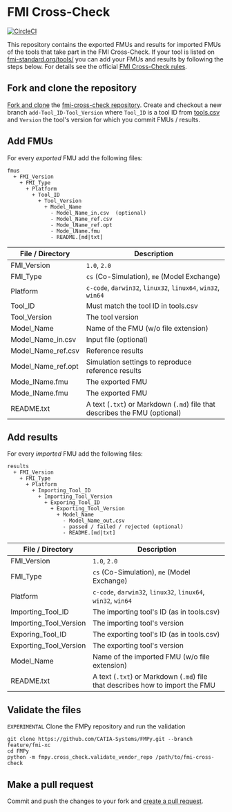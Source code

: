 # FMI Cross-Check

[![CircleCI](https://circleci.com/gh/modelica/fmi-cross-check/tree/master.svg?style=svg)](https://circleci.com/gh/modelica/fmi-cross-check/tree/master)

This repository contains the exported FMUs and results for imported FMUs of the tools that take part in the FMI Cross-Check.
If your tool is listed on [fmi-standard.org/tools/](https://fmi-standard.org/tools/) you can add your FMUs and results by following the steps below.
For details see the official [FMI Cross-Check rules](FMI-CROSS-CHECK-RULES.md).

## Fork and clone the repository

[Fork and clone](https://help.github.com/articles/fork-a-repo/) the [fmi-cross-check repository](https://github.com/modelica/fmi-cross-check).
Create and checkout a new branch `add-Tool_ID-Tool_Version` where `Tool_ID` is a tool ID from [tools.csv](https://github.com/modelica/fmi-standard.org/blob/master/_data/tools.csv) and `Version` the tool's version for which you commit FMUs / results.

## Add FMUs

For every *exported* FMU add the following files:

```
fmus
  + FMI_Version
    + FMI_Type
      + Platform
        + Tool_ID
          + Tool_Version
            + Model_Name
              - Model_Name_in.csv  (optional)
              - Model_Name_ref.csv
              - Mode_lName_ref.opt
              - Mode_lName.fmu
              - README.[md|txt]
```

| File / Directory   | Description
|--------------------|------------
| FMI_Version        | `1.0`, `2.0`
| FMI_Type           | `cs` (Co-Simulation), `me` (Model Exchange)
| Platform           | `c-code`, `darwin32`, `linux32`, `linux64`, `win32`, `win64`
| Tool_ID            | Must match the tool ID in tools.csv
| Tool_Version       | The tool version
| Model_Name         | Name of the FMU (w/o file extension)
| Model_Name_in.csv  | Input file (optional)
| Model_Name_ref.csv | Reference results
| Model_Name_ref.opt | Simulation settings to reproduce reference results
| Mode_lName.fmu     | The exported FMU
| Mode_lName.fmu     | The exported FMU
| README.txt         | A text (`.txt`) or Markdown (`.md`) file that describes the FMU (optional)

## Add results

For every *imported* FMU add the following files:

```
results
  + FMI_Version
    + FMI_Type
      + Platform
        + Importing_Tool_ID
          + Importing_Tool_Version
            + Exporing_Tool_ID
              + Exporting_Tool_Version
                + Model_Name
                  - Model_Name_out.csv
                  - passed / failed / rejected (optional)
                  - README.[md|txt]
```

| File / Directory       | Description
|------------------------|------------
| FMI_Version            | `1.0`, `2.0`
| FMI_Type               | `cs` (Co-Simulation), `me` (Model Exchange)
| Platform               | `c-code`, `darwin32`, `linux32`, `linux64`, `win32`, `win64`
| Importing_Tool_ID      | The importing tool's ID (as in tools.csv)
| Importing_Tool_Version | The importing tool's version
| Exporing_Tool_ID       | The exporting tool's ID (as in tools.csv)
| Exporting_Tool_Version | The exporting tool's version
| Model_Name             | Name of the imported FMU (w/o file extension)
| README.txt             | A text (`.txt`) or Markdown (`.md`) file that describes how to import the FMU

## Validate the files

`EXPERIMENTAL` Clone the FMPy repository and run the validation

```
git clone https://github.com/CATIA-Systems/FMPy.git --branch feature/fmi-xc
cd FMPy
python -m fmpy.cross_check.validate_vendor_repo /path/to/fmi-cross-check
```

## Make a pull request

Commit and push the changes to your fork and [create a pull request](https://help.github.com/articles/creating-a-pull-request/).
